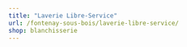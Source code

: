```yaml
---
title: "Laverie Libre-Service"
url: /fontenay-sous-bois/laverie-libre-service/
shop: blanchisserie
---
```

